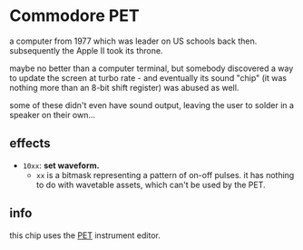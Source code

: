 # Commodore PET

a computer from 1977 which was leader on US schools back then. subsequently the Apple II took its throne.

maybe no better than a computer terminal, but somebody discovered a way to update the screen at turbo rate - and eventually its sound "chip" (it was nothing more than an 8-bit shift register) was abused as well.

some of these didn't even have sound output, leaving the user to solder in a speaker on their own...

## effects

- `10xx`: **set waveform.**
  - `xx` is a bitmask representing a pattern of on-off pulses. it has nothing to do with wavetable assets, which can't be used by the PET.

## info

this chip uses the [PET](../4-instrument/pet.md) instrument editor.
